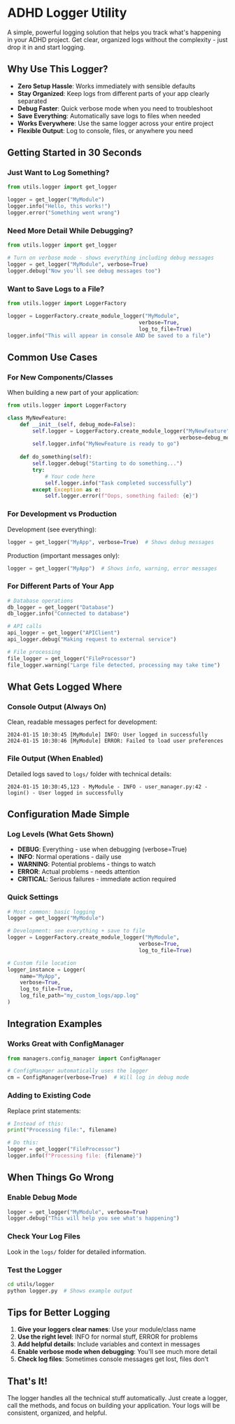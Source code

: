 # ADHD Logger Utility

A simple, powerful logging solution that helps you track what's happening in your ADHD project. Get clear, organized logs without the complexity - just drop it in and start logging.

## Why Use This Logger?

- **Zero Setup Hassle**: Works immediately with sensible defaults
- **Stay Organized**: Keep logs from different parts of your app clearly separated
- **Debug Faster**: Quick verbose mode when you need to troubleshoot
- **Save Everything**: Automatically save logs to files when needed
- **Works Everywhere**: Use the same logger across your entire project
- **Flexible Output**: Log to console, files, or anywhere you need

## Getting Started in 30 Seconds

### Just Want to Log Something?

```python
from utils.logger import get_logger

logger = get_logger("MyModule")
logger.info("Hello, this works!")
logger.error("Something went wrong")
```

### Need More Detail While Debugging?

```python
from utils.logger import get_logger

# Turn on verbose mode - shows everything including debug messages
logger = get_logger("MyModule", verbose=True)
logger.debug("Now you'll see debug messages too")
```

### Want to Save Logs to a File?

```python
from utils.logger import LoggerFactory

logger = LoggerFactory.create_module_logger("MyModule", 
                                          verbose=True, 
                                          log_to_file=True)
logger.info("This will appear in console AND be saved to a file")
```

## Common Use Cases

### For New Components/Classes

When building a new part of your application:

```python
from utils.logger import LoggerFactory

class MyNewFeature:
    def __init__(self, debug_mode=False):
        self.logger = LoggerFactory.create_module_logger("MyNewFeature", 
                                                       verbose=debug_mode)
        self.logger.info("MyNewFeature is ready to go")
    
    def do_something(self):
        self.logger.debug("Starting to do something...")
        try:
            # Your code here
            self.logger.info("Task completed successfully")
        except Exception as e:
            self.logger.error(f"Oops, something failed: {e}")
```

### For Development vs Production

Development (see everything):
```python
logger = get_logger("MyApp", verbose=True)  # Shows debug messages
```

Production (important messages only):
```python
logger = get_logger("MyApp")  # Shows info, warning, error messages
```

### For Different Parts of Your App

```python
# Database operations
db_logger = get_logger("Database")
db_logger.info("Connected to database")

# API calls
api_logger = get_logger("APIClient") 
api_logger.debug("Making request to external service")

# File processing
file_logger = get_logger("FileProcessor")
file_logger.warning("Large file detected, processing may take time")
```

## What Gets Logged Where

### Console Output (Always On)
Clean, readable messages perfect for development:
```
2024-01-15 10:30:45 [MyModule] INFO: User logged in successfully
2024-01-15 10:30:46 [MyModule] ERROR: Failed to load user preferences
```

### File Output (When Enabled)
Detailed logs saved to `logs/` folder with technical details:
```
2024-01-15 10:30:45,123 - MyModule - INFO - user_manager.py:42 - login() - User logged in successfully
```

## Configuration Made Simple

### Log Levels (What Gets Shown)

- **DEBUG**: Everything - use when debugging (verbose=True)
- **INFO**: Normal operations - daily use
- **WARNING**: Potential problems - things to watch
- **ERROR**: Actual problems - needs attention
- **CRITICAL**: Serious failures - immediate action required

### Quick Settings

```python
# Most common: basic logging
logger = get_logger("MyModule")

# Development: see everything + save to file
logger = LoggerFactory.create_module_logger("MyModule", 
                                          verbose=True, 
                                          log_to_file=True)

# Custom file location
logger_instance = Logger(
    name="MyApp",
    verbose=True,
    log_to_file=True,
    log_file_path="my_custom_logs/app.log"
)
```

## Integration Examples

### Works Great with ConfigManager

```python
from managers.config_manager import ConfigManager

# ConfigManager automatically uses the logger
cm = ConfigManager(verbose=True)  # Will log in debug mode
```

### Adding to Existing Code

Replace print statements:
```python
# Instead of this:
print("Processing file:", filename)

# Do this:
logger = get_logger("FileProcessor")
logger.info(f"Processing file: {filename}")
```

## When Things Go Wrong

### Enable Debug Mode
```python
logger = get_logger("MyModule", verbose=True)
logger.debug("This will help you see what's happening")
```

### Check Your Log Files
Look in the `logs/` folder for detailed information.

### Test the Logger
```bash
cd utils/logger
python logger.py  # Shows example output
```

## Tips for Better Logging

1. **Give your loggers clear names**: Use your module/class name
2. **Use the right level**: INFO for normal stuff, ERROR for problems
3. **Add helpful details**: Include variables and context in messages
4. **Enable verbose mode when debugging**: You'll see much more detail
5. **Check log files**: Sometimes console messages get lost, files don't

## That's It!

The logger handles all the technical stuff automatically. Just create a logger, call the methods, and focus on building your application. Your logs will be consistent, organized, and helpful.
